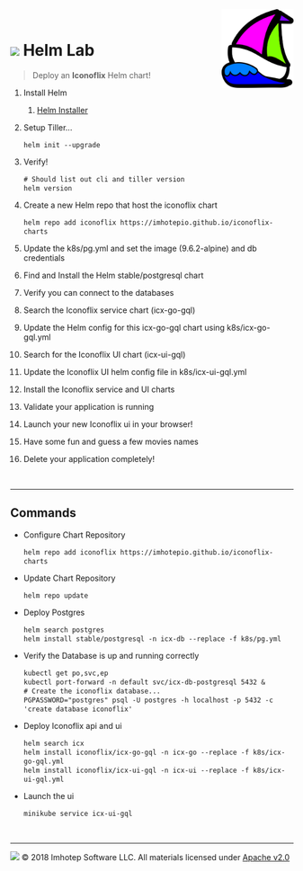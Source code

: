 <img src="../assets/k8sland.png" align="right" width="128" height="auto"/>

<br/>

# <img src="../assets/lab.png" width="32" height="auto"/> Helm Lab


> Deploy an **Iconoflix** Helm chart!

1. Install Helm
   1. [Helm Installer](https://github.com/kubernetes/helm/releases)

2. Setup Tiller...

    ```shell
    helm init --upgrade
    ```

3. Verify!

    ```shell
    # Should list out cli and tiller version
    helm version
    ```

4. Create a new Helm repo that host the iconoflix chart

    ```shell
    helm repo add iconoflix https://imhotepio.github.io/iconoflix-charts
    ```

5. Update the k8s/pg.yml and set the image (9.6.2-alpine) and db credentials
6. Find and Install the Helm stable/postgresql chart
7. Verify you can connect to the databases
8. Search the Iconoflix service chart (icx-go-gql)
9. Update the Helm config for this icx-go-gql chart using k8s/icx-go-gql.yml
10. Search for the Iconoflix UI chart (icx-ui-gql)
11. Update the Iconoflix UI helm config file in k8s/icx-ui-gql.yml
12. Install the Iconoflix service and UI charts
13. Validate your application is running
14. Launch your new Iconoflix ui in your browser!
15. Have some fun and guess a few movies names
16. Delete your application completely!

<br/>

---
## Commands

- Configure Chart Repository

  ```shell
  helm repo add iconoflix https://imhotepio.github.io/iconoflix-charts
  ```

- Update Chart Repository

  ```shell
  helm repo update
  ```

- Deploy Postgres

  ```shell
  helm search postgres
  helm install stable/postgresql -n icx-db --replace -f k8s/pg.yml
  ```

- Verify the Database is up and running correctly

  ```shell
  kubectl get po,svc,ep
  kubectl port-forward -n default svc/icx-db-postgresql 5432 &
  # Create the iconoflix database...
  PGPASSWORD="postgres" psql -U postgres -h localhost -p 5432 -c 'create database iconoflix'
  ```

- Deploy Iconoflix api and ui

  ```shell
  helm search icx
  helm install iconoflix/icx-go-gql -n icx-go --replace -f k8s/icx-go-gql.yml
  helm install iconoflix/icx-ui-gql -n icx-ui --replace -f k8s/icx-ui-gql.yml
  ```

- Launch the ui

  ```shell
  minikube service icx-ui-gql
  ```

<br/>

---
<img src="../assets/imhotep_logo.png" width="32" height="auto"/> © 2018 Imhotep Software LLC.
All materials licensed under [Apache v2.0](http://www.apache.org/licenses/LICENSE-2.0)